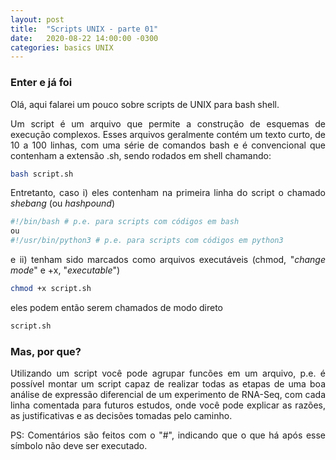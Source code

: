 ```yaml
---
layout: post
title:  "Scripts UNIX - parte 01"
date:   2020-08-22 14:00:00 -0300
categories: basics UNIX
---
```

### Enter e já foi

<p style="text-align: justify;">
Olá, aqui falarei um pouco sobre scripts de UNIX para bash shell. 
</p>

<p style="text-align: justify;">
Um script é um arquivo que permite a construção de esquemas de execução complexos. Esses arquivos geralmente contém um texto curto, de 10 a 100 linhas, com uma série de comandos bash e é convencional que contenham a extensão .sh, sendo rodados em shell chamando:
</p>

```sh 
bash script.sh
```

<p style="text-align: justify;">
Entretanto, caso i) eles contenham na primeira linha do script o chamado <i>shebang</i> (ou <i>hashpound</i>) 
</p>

```sh
#!/bin/bash # p.e. para scripts com códigos em bash
ou 
#!/usr/bin/python3 # p.e. para scripts com códigos em python3
```

<p style="text-align: justify;">
e ii) tenham sido marcados como arquivos executáveis (chmod, "<i>change mode</i>" e +x, "<i>executable</i>")
</p>

```sh
chmod +x script.sh
```

<p style="text-align: justify;">
eles podem então serem chamados de modo direto 
</p>

```sh
script.sh
``` 

### Mas, por que? 

<p style="text-align: justify;">
Utilizando um script você pode agrupar funcões em um arquivo, p.e. é possível montar um script capaz de realizar todas as etapas de uma boa análise de expressão diferencial de um experimento de RNA-Seq, com cada linha comentada para futuros estudos, onde você pode explicar as razões, as justificativas e as decisões tomadas pelo caminho. 
</p>

<p style="text-align: justify;">
PS: Comentários são feitos com o "#", indicando que o que há após esse símbolo não deve ser executado.
</p>
